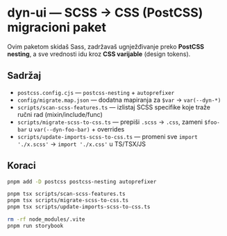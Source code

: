 # dyn-ui — SCSS → CSS (PostCSS) migracioni paket

Ovim paketom skidaš Sass, zadržavaš ugnježđivanje preko **PostCSS nesting**, a sve vrednosti idu kroz **CSS varijable** (design tokens).

## Sadržaj
- `postcss.config.cjs` — `postcss-nesting` + `autoprefixer`
- `config/migrate.map.json` — dodatna mapiranja za `$var` → `var(--dyn-*)`
- `scripts/scan-scss-features.ts` — izlistaj SCSS specifike koje traže ručni rad (mixin/include/func)
- `scripts/migrate-scss-to-css.ts` — prepiši `.scss` → `.css`, zameni `$foo-bar` u `var(--dyn-foo-bar)` + overrides
- `scripts/update-imports-scss-to-css.ts` — promeni sve `import './x.scss'` → `import './x.css'` u TS/TSX/JS

## Koraci
```bash
pnpm add -D postcss postcss-nesting autoprefixer

pnpm tsx scripts/scan-scss-features.ts
pnpm tsx scripts/migrate-scss-to-css.ts
pnpm tsx scripts/update-imports-scss-to-css.ts

rm -rf node_modules/.vite
pnpm run storybook
```
